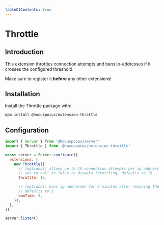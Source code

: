 ```yaml
---
tableOfContents: true
---
```


# Throttle

## Introduction

This extension throttles connection attempts and bans ip-addresses if it crosses the configured threshold.

Make sure to register it **before** any other extensions!

## Installation

Install the Throttle package with:

```bash
npm install @hocuspocus/extension-throttle
```

## Configuration

```js
import { Server } from '@hocuspocus/server'
import { Throttle } from '@hocuspocus/extension-throttle'

const server = Server.configure({
  extensions: [
    new Throttle({
      // [optional] allows up to 15 connection attempts per ip address per minute.
      // set to null or false to disable throttling, defaults to 15
      throttle: 15,

      // [optional] bans ip addresses for 5 minutes after reaching the threshold
      // defaults to 5
      banTime: 5,
    }),
  ],
})

server.listen()
```
